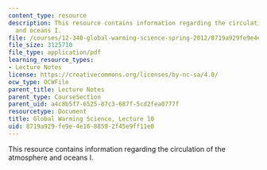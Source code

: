 ```yaml
---
content_type: resource
description: This resource contains information regarding the circulation of the atmosphere
  and oceans I.
file: /courses/12-340-global-warming-science-spring-2012/8719a929fe9e4e1688592f45e9ff11e0_MIT12_340S12_lec10.pdf
file_size: 3125710
file_type: application/pdf
learning_resource_types:
- Lecture Notes
license: https://creativecommons.org/licenses/by-nc-sa/4.0/
ocw_type: OCWFile
parent_title: Lecture Notes
parent_type: CourseSection
parent_uid: a4c8b5f7-6525-87c3-687f-5cd2fea0777f
resourcetype: Document
title: Global Warming Science, Lecture 10
uid: 8719a929-fe9e-4e16-8859-2f45e9ff11e0
---
```

This resource contains information regarding the circulation of the atmosphere and oceans I.
